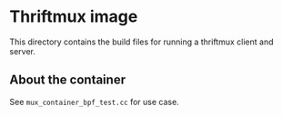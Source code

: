 # Thriftmux image

This directory contains the build files for running a thriftmux client and server.

## About the container

See `mux_container_bpf_test.cc` for use case.
